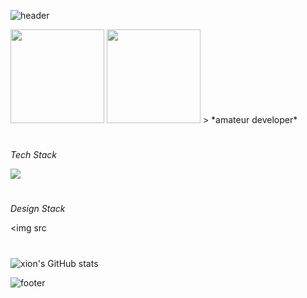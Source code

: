 ![header](https://capsule-render.vercel.app/api?type=waving&height=100&text=xion&fontAlign=95&fontAlignY=25&color=9d10f9&animation=twinkling&fontSize=20&fontColor=ffffff)

<img src="https://github.com/xion2664/icons/blob/main/palmtree_vaperwave.gif" width="150px">

<img src="https://github.com/xion2664/icons/blob/main/unity.png" width="150px">
> *amateur developer*

# 

*Tech Stack*

<img src="https://img.shields.io/badge/-3766AB?style=flat-square&logo=Python&logoColor=white"/>

#

*Design Stack*

<img src

#

![xion's GitHub stats](https://github-readme-stats.vercel.app/api?username=xion2664&theme=midnight-purple&show_icons=true)

![footer](https://capsule-render.vercel.app/api?type=waving&height=100&fontAlign=70&fontAlignY=30&color=ff11ad&section=footer)

